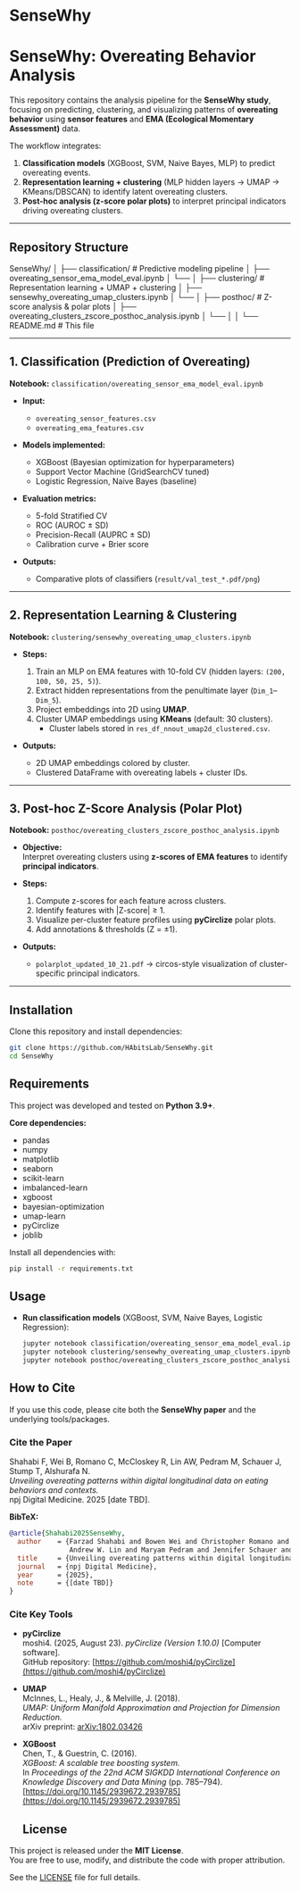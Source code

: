 # SenseWhy
# SenseWhy: Overeating Behavior Analysis

This repository contains the analysis pipeline for the **SenseWhy study**, focusing on predicting, clustering, and visualizing patterns of **overeating behavior** using **sensor features** and **EMA (Ecological Momentary Assessment)** data.

The workflow integrates:
1. **Classification models** (XGBoost, SVM, Naive Bayes, MLP) to predict overeating events.  
2. **Representation learning + clustering** (MLP hidden layers → UMAP → KMeans/DBSCAN) to identify latent overeating clusters.  
3. **Post-hoc analysis (z-score polar plots)** to interpret principal indicators driving overeating clusters.

---

## Repository Structure


SenseWhy/
│
├── classification/                # Predictive modeling pipeline
│   ├── overeating_sensor_ema_model_eval.ipynb
│   └── 
│
├── clustering/                    # Representation learning + UMAP + clustering
│   ├── sensewhy_overeating_umap_clusters.ipynb
│   └── 
│
├── posthoc/                       # Z-score analysis & polar plots
│   ├── overeating_clusters_zscore_posthoc_analysis.ipynb
│   └── 
│
│
└── README.md                      # This file

---

## 1. Classification (Prediction of Overeating)

**Notebook:** `classification/overeating_sensor_ema_model_eval.ipynb`

- **Input:**  
  - `overeating_sensor_features.csv`  
  - `overeating_ema_features.csv`  

- **Models implemented:**  
  - XGBoost (Bayesian optimization for hyperparameters)  
  - Support Vector Machine (GridSearchCV tuned)  
  - Logistic Regression, Naive Bayes (baseline)  

- **Evaluation metrics:**  
  - 5-fold Stratified CV  
  - ROC (AUROC ± SD)  
  - Precision-Recall (AUPRC ± SD)  
  - Calibration curve + Brier score  

- **Outputs:**  
  - Comparative plots of classifiers (`result/val_test_*.pdf/png`)  

---

## 2. Representation Learning & Clustering

**Notebook:** `clustering/sensewhy_overeating_umap_clusters.ipynb`

- **Steps:**  
  1. Train an MLP on EMA features with 10-fold CV (hidden layers: `(200, 100, 50, 25, 5)`).
  2. Extract hidden representations from the penultimate layer (`Dim_1`–`Dim_5`).
  3. Project embeddings into 2D using **UMAP**.
  4. Cluster UMAP embeddings using **KMeans** (default: 30 clusters).  
     - Cluster labels stored in `res_df_nnout_umap2d_clustered.csv`.  

- **Outputs:**  
  - 2D UMAP embeddings colored by cluster.  
  - Clustered DataFrame with overeating labels + cluster IDs.  

---

## 3. Post-hoc Z-Score Analysis (Polar Plot)

**Notebook:** `posthoc/overeating_clusters_zscore_posthoc_analysis.ipynb`

- **Objective:**  
  Interpret overeating clusters using **z-scores of EMA features** to identify **principal indicators**.

- **Steps:**  
  1. Compute z-scores for each feature across clusters.  
  2. Identify features with |Z-score| ≥ 1.  
  3. Visualize per-cluster feature profiles using **pyCirclize** polar plots.  
  4. Add annotations & thresholds (Z = ±1).  

- **Outputs:**  
  - `polarplot_updated_10_21.pdf` → circos-style visualization of cluster-specific principal indicators.  

---

## Installation

Clone this repository and install dependencies:

```bash
git clone https://github.com/HAbitsLab/SenseWhy.git
cd SenseWhy

```

## Requirements

This project was developed and tested on **Python 3.9+**.

**Core dependencies:**
- pandas  
- numpy  
- matplotlib  
- seaborn  
- scikit-learn  
- imbalanced-learn  
- xgboost  
- bayesian-optimization  
- umap-learn  
- pyCirclize  
- joblib  

Install all dependencies with:

```bash
pip install -r requirements.txt
```

## Usage

- **Run classification models** (XGBoost, SVM, Naive Bayes, Logistic Regression):

  ```bash
  jupyter notebook classification/overeating_sensor_ema_model_eval.ipynb
  jupyter notebook clustering/sensewhy_overeating_umap_clusters.ipynb
  jupyter notebook posthoc/overeating_clusters_zscore_posthoc_analysis.ipynb
  ```
## How to Cite

If you use this code, please cite both the **SenseWhy paper** and the underlying tools/packages.

### Cite the Paper

Shahabi F, Wei B, Romano C, McCloskey R, Lin AW, Pedram M, Schauer J, Stump T, Alshurafa N.  
*Unveiling overeating patterns within digital longitudinal data on eating behaviors and contexts.*  
npj Digital Medicine. 2025 [date TBD].

**BibTeX:**

```bibtex
@article{Shahabi2025SenseWhy,
  author    = {Farzad Shahabi and Bowen Wei and Christopher Romano and Rachel McCloskey and
               Andrew W. Lin and Maryam Pedram and Jennifer Schauer and Taylor Stump and Nabil Alshurafa},
  title     = {Unveiling overeating patterns within digital longitudinal data on eating behaviors and contexts},
  journal   = {npj Digital Medicine},
  year      = {2025},
  note      = {[date TBD]}
}
```
### Cite Key Tools

- **pyCirclize**  
  moshi4. (2025, August 23). *pyCirclize (Version 1.10.0)* [Computer software].  
  GitHub repository: [https://github.com/moshi4/pyCirclize](https://github.com/moshi4/pyCirclize)

- **UMAP**  
  McInnes, L., Healy, J., & Melville, J. (2018).  
  *UMAP: Uniform Manifold Approximation and Projection for Dimension Reduction.*  
  arXiv preprint: [arXiv:1802.03426](https://arxiv.org/abs/1802.03426)

- **XGBoost**  
  Chen, T., & Guestrin, C. (2016).  
  *XGBoost: A scalable tree boosting system.*  
  In *Proceedings of the 22nd ACM SIGKDD International Conference on Knowledge Discovery and Data Mining* (pp. 785–794).  
  [https://doi.org/10.1145/2939672.2939785](https://doi.org/10.1145/2939672.2939785)

  ## License

This project is released under the **MIT License**.  
You are free to use, modify, and distribute the code with proper attribution.  

See the [LICENSE](LICENSE) file for full details.




